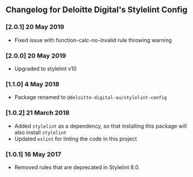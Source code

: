 ## Changelog for Deloitte Digital's Stylelint Config

### [2.0.1] 20 May 2019

- Fixed issue with function-calc-no-invalid rule throwing warning

### [2.0.0] 20 May 2019

- Upgraded to stylelint v10

### [1.1.0] 4 May 2018

- Package renamed to `@deloitte-digital-au/stylelint-config`

### [1.0.2] 21 March 2018

- Added `stylelint` as a dependency, so that installing this package will also install `stylelint`
- Updated `eslint` for linting the code in this project

### [1.0.1] 16 May 2017

- Removed rules that are deprecated in Stylelint 8.0.

